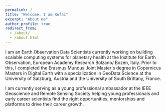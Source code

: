 ```yaml
---
permalink: /
title: "Welcome, I am Rufai"
excerpt: "About me"
author_profile: true
redirect_from: 
  - /about/
  - /about.html
---
```


I am an Earth Observation Data Scientists currently working on building scalable computing systems for planetary health at the Institute for Earth Observation, European Academy Research Bolzano/ Bozen, Italy. Prior to this, I completed the Erasmus Mundus Joint Master's degree in Copernicus Masters in Digital Earth with a specialization in GeoData Science at the University of Salzburg, Austria and the University of South Brittany, France. 

I am currently serving as a young professional ambassador at the IEEE Geoscience and Remote Sensing Society helping young professionals and early career scientists find the right opportunities, mentorships and platforms to drive their career growth. 

